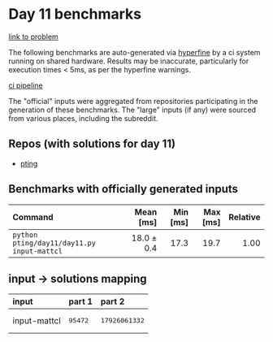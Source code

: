 # Day 11 benchmarks

[link to problem](http://adventofcode.com/2022/day/11)

The following benchmarks are auto-generated via [hyperfine](https://github.com/sharkdp/hyperfine) by a ci system running on shared hardware. Results may be inaccurate, particularly for execution times < 5ms, as per the hyperfine warnings.

[ci pipeline](http://ci.papercode.net:8080/teams/aoc2022/pipelines/aoc-compare-2022)

The "official" inputs were aggregated from repositories participating in the generation of these benchmarks. The "large" inputs (if any) were sourced from various places, including the subreddit.

## Repos (with solutions for day 11)


- [pting](https://github.com/pting/aoc2022)

## Benchmarks with officially generated inputs
| Command | Mean [ms] | Min [ms] | Max [ms] | Relative |
|:---|---:|---:|---:|---:|
| `python pting/day11/day11.py input-mattcl` | 18.0 ± 0.4 | 17.3 | 19.7 | 1.00 |

## input -> solutions mapping
|input|part 1|part 2|
|:---|:---|:---|
|input-mattcl|<pre>95472</pre>|<pre>17926061332</pre>|
